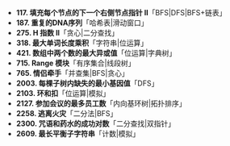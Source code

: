 
- **117. 填充每个节点的下一个右侧节点指针 II**「BFS|DFS|BFS+链表」
- **187. 重复的DNA序列**「哈希表|滑动窗口」
- **275. H 指数 II**「贪心|二分查找」
- **318. 最大单词长度乘积**「字符串|位运算」
- **421. 数组中两个数的最大异或值**「位运算|字典树」
- **715. Range 模块**「有序集合|线段树」
- **765. 情侣牵手**「并查集|BFS|贪心」
- **2003. 每棵子树内缺失的最小基因值**「DFS」
- **2103. 环和扣**「位运算|模拟」
- **2127. 参加会议的最多员工数**「内向基环树|拓扑排序」
- **2258. 逃离火灾**「二分法|BFS」
- **2300. 咒语和药水的成功对数**「二分查找|双指针」
- **2609. 最长平衡子字符串**「计数|模拟」